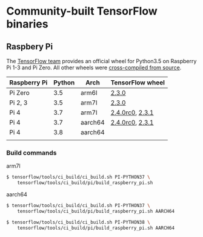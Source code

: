 # Community-built TensorFlow binaries


## Raspbery Pi

The [TensorFlow team](https://www.tensorflow.org/install/pip) provides an official wheel for Python3.5 on Raspberry Pi 1-3 and Pi Zero. All other wheels were [cross-compiled from source](https://www.tensorflow.org/install/source_rpi). 


| Raspberry Pi | Python | Arch    | TensorFlow wheel                                                                                             |
|--------------|--------|---------|---------------------------------------------------------------------------------------------------|
| Pi Zero      | 3.5    | arm6l   | [2.3.0](https://storage.googleapis.com/tensorflow/raspberrypi/tensorflow-2.3.0-cp35-none-linux_armv6l.whl) |
| Pi 2, 3      | 3.5    | arm7l   | [2.3.0](https://storage.googleapis.com/tensorflow/raspberrypi/tensorflow-2.3.0-cp35-none-linux_armv7l.whl) |
| Pi 4         | 3.7    | arm7l   | [2.4.0rc0](https://github.com/bitsy-ai/tensorflow-arm-bin/releases/download/2.4-rc0/tensorflow-2.4.0rc0-cp37-none-linux_armv7l.whl), [2.3.1](https://github.com/bitsy-ai/tensorflow-arm-bin/releases/download/2.3.1/tensorflow-2.3.1-cp37-none-linux_armv7l.whl)                                                                                                  |                                                                                                  |
| Pi 4         | 3.7    | aarch64 | [2.4.0rc0](https://github.com/bitsy-au/tensorflow-arm-bin/releases/download/2.4-rc0/tensorflow-2.4.0rc0-cp37-none-linux_aarch64.whl), [2.3.1](https://github.com/bitsy-ai/tensorflow-arm-bin/releases/download/2.3.1/tensorflow-2.3.1-cp37-none-linux_aarch64.whl)                                                                                                 |
| Pi 4         | 3.8    | aarch64 |                                                                                                   |
|              |        |         |                                                                                                   |



### Build commands

arm7l
```bash
$ tensorflow/tools/ci_build/ci_build.sh PI-PYTHON37 \
    tensorflow/tools/ci_build/pi/build_raspberry_pi.sh
```

aarch64
```bash
$ tensorflow/tools/ci_build/ci_build.sh PI-PYTHON37 \
    tensorflow/tools/ci_build/pi/build_raspberry_pi.sh AARCH64
```

```bash
$ tensorflow/tools/ci_build/ci_build.sh PI-PYTHON38 \
    tensorflow/tools/ci_build/pi/build_raspberry_pi.sh AARCH64
```
